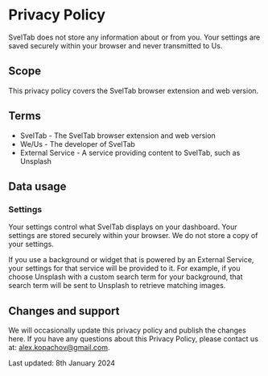 # Privacy Policy

SvelTab does not store any information about or from you. Your settings are saved securely within your browser and never transmitted to Us.

## Scope

This privacy policy covers the SvelTab browser extension and web version.

## Terms

* SvelTab - The SvelTab browser extension and web version
* We/Us - The developer of SvelTab
* External Service - A service providing content to SvelTab, such as Unsplash

## Data usage

### Settings

Your settings control what SvelTab displays on your dashboard. Your settings are stored securely within your browser. We do not store a copy of your settings.

If you use a background or widget that is powered by an External Service, your settings for that service will be provided to it. For example, if you choose Unsplash with a custom search term for your background, that search term will be sent to Unsplash to retrieve matching images.

## Changes and support

We will occasionally update this privacy policy and publish the changes here. If you have any questions about this Privacy Policy, please contact us at: [alex.kopachov@gmail.com](mailto:alex.kopachov@gmail.com).

Last updated: 8th January 2024
